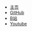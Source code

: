 * [主页](README.md)
* [GitHub](https://github.com/wukongdaily)
* [B站](https://space.bilibili.com/250915741)
* [Youtube](https://www.youtube.com/@wukongdaily)
